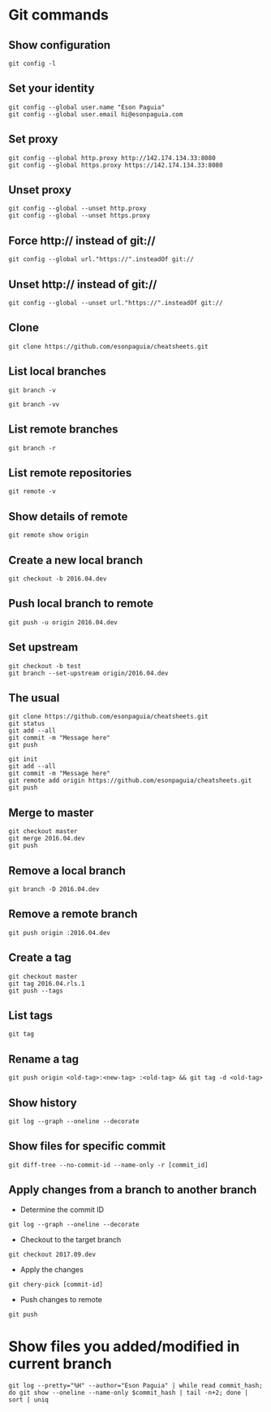 # Git commands

## Show configuration
```
git config -l
```

## Set your identity
```
git config --global user.name "Eson Paguia"
git config --global user.email hi@esonpaguia.com
```

## Set proxy
```
git config --global http.proxy http://142.174.134.33:8080
git config --global https.proxy https://142.174.134.33:8080
```

## Unset proxy
```
git config --global --unset http.proxy
git config --global --unset https.proxy
```

## Force http:// instead of git://
```
git config --global url."https://".insteadOf git://
```

## Unset http:// instead of git://
```
git config --global --unset url."https://".insteadOf git://
```

## Clone
```
git clone https://github.com/esonpaguia/cheatsheets.git
```

## List local branches
```
git branch -v
```
```
git branch -vv
```

## List remote branches
```
git branch -r
```

## List remote repositories
```
git remote -v
```

## Show details of remote
```
git remote show origin
```

## Create a new local branch
```
git checkout -b 2016.04.dev
```

## Push local branch to remote
```
git push -u origin 2016.04.dev
```

## Set upstream
```
git checkout -b test
git branch --set-upstream origin/2016.04.dev
```

## The usual
```
git clone https://github.com/esonpaguia/cheatsheets.git
git status
git add --all
git commit -m "Message here"
git push
```
```
git init
git add --all
git commit -m "Message here"
git remote add origin https://github.com/esonpaguia/cheatsheets.git
git push
```

## Merge to master
```
git checkout master
git merge 2016.04.dev
git push
```

## Remove a local branch
```
git branch -D 2016.04.dev
```

## Remove a remote branch
```
git push origin :2016.04.dev
```

## Create a tag
```
git checkout master
git tag 2016.04.rls.1
git push --tags
```

## List tags
```
git tag
```

## Rename a tag
```
git push origin <old-tag>:<new-tag> :<old-tag> && git tag -d <old-tag>
```

## Show history
```
git log --graph --oneline --decorate
```

## Show files for specific commit
```
git diff-tree --no-commit-id --name-only -r [commit_id]
```

## Apply changes from a branch to another branch
  - Determine the commit ID
  ```
  git log --graph --oneline --decorate
  ```

  - Checkout to the target branch
  ```
  git checkout 2017.09.dev
  ```

  - Apply the changes
  ```
  git chery-pick [commit-id]
  ```

  - Push changes to remote
  ```
  git push
  ```

# Show files you added/modified in current branch
```
git log --pretty="%H" --author="Eson Paguia" | while read commit_hash; do git show --oneline --name-only $commit_hash | tail -n+2; done | sort | uniq
```
